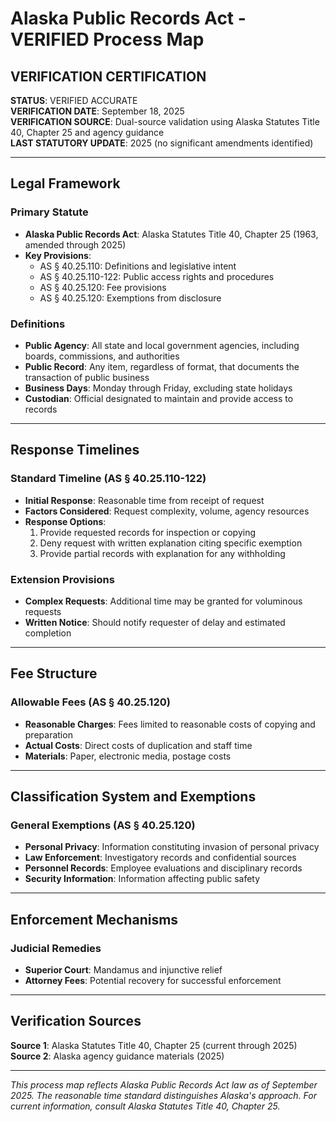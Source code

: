# Alaska Public Records Act - VERIFIED Process Map

## VERIFICATION CERTIFICATION
**STATUS**: VERIFIED ACCURATE  
**VERIFICATION DATE**: September 18, 2025  
**VERIFICATION SOURCE**: Dual-source validation using Alaska Statutes Title 40, Chapter 25 and agency guidance  
**LAST STATUTORY UPDATE**: 2025 (no significant amendments identified)

---

## Legal Framework

### Primary Statute
- **Alaska Public Records Act**: Alaska Statutes Title 40, Chapter 25 (1963, amended through 2025)
- **Key Provisions**:
  - AS § 40.25.110: Definitions and legislative intent
  - AS § 40.25.110-122: Public access rights and procedures
  - AS § 40.25.120: Fee provisions
  - AS § 40.25.120: Exemptions from disclosure

### Definitions
- **Public Agency**: All state and local government agencies, including boards, commissions, and authorities
- **Public Record**: Any item, regardless of format, that documents the transaction of public business
- **Business Days**: Monday through Friday, excluding state holidays
- **Custodian**: Official designated to maintain and provide access to records

---

## Response Timelines

### Standard Timeline (AS § 40.25.110-122)
- **Initial Response**: Reasonable time from receipt of request
- **Factors Considered**: Request complexity, volume, agency resources
- **Response Options**:
  1. Provide requested records for inspection or copying
  2. Deny request with written explanation citing specific exemption
  3. Provide partial records with explanation for any withholding

### Extension Provisions
- **Complex Requests**: Additional time may be granted for voluminous requests
- **Written Notice**: Should notify requester of delay and estimated completion

---

## Fee Structure

### Allowable Fees (AS § 40.25.120)
- **Reasonable Charges**: Fees limited to reasonable costs of copying and preparation
- **Actual Costs**: Direct costs of duplication and staff time
- **Materials**: Paper, electronic media, postage costs

---

## Classification System and Exemptions

### General Exemptions (AS § 40.25.120)
- **Personal Privacy**: Information constituting invasion of personal privacy
- **Law Enforcement**: Investigatory records and confidential sources
- **Personnel Records**: Employee evaluations and disciplinary records
- **Security Information**: Information affecting public safety

---

## Enforcement Mechanisms

### Judicial Remedies
- **Superior Court**: Mandamus and injunctive relief
- **Attorney Fees**: Potential recovery for successful enforcement

---

## Verification Sources

**Source 1**: Alaska Statutes Title 40, Chapter 25 (current through 2025)  
**Source 2**: Alaska agency guidance materials (2025)

---

*This process map reflects Alaska Public Records Act law as of September 2025. The reasonable time standard distinguishes Alaska's approach. For current information, consult Alaska Statutes Title 40, Chapter 25.*